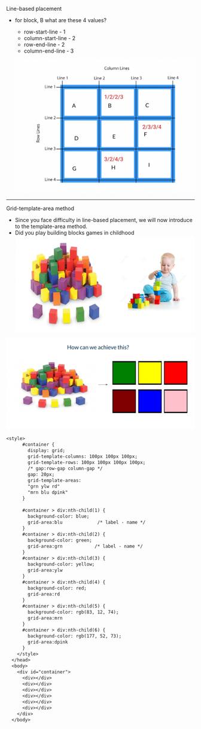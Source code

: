 Line-based placement

- for block, B what are  these 4 values?
    - row-start-line - 1
    - column-start-line - 2
    - row-end-line - 2
    - column-end-line - 3

    ![alt text](image.png)


-----------
Grid-template-area method
- Since you face difficulty in line-based placement, we will now introduce to the template-area method.
- Did you play building blocks games in childhood![alt text](image-1.png)

![alt text](image-2.png)

```
<style>
      #container {
        display: grid;
        grid-template-columns: 100px 100px 100px;
        grid-template-rows: 100px 100px 100px 100px;
        /* gap:row-gap column-gap */
        gap: 20px;
        grid-template-areas:
        "grn ylw rd"
        "mrn blu dpink"
      }

      #container > div:nth-child(1) {
        background-color: blue;
        grid-area:blu             /* label - name */
      }
      #container > div:nth-child(2) {
        background-color: green;
        grid-area:grn            /* label - name */
      }
      #container > div:nth-child(3) {
        background-color: yellow;
        grid-area:ylw
      }
      #container > div:nth-child(4) {
        background-color: red;
        grid-area:rd
      }
      #container > div:nth-child(5) {
        background-color: rgb(83, 12, 74);
        grid-area:mrn
      }
      #container > div:nth-child(6) {
        background-color: rgb(177, 52, 73);
        grid-area:dpink
      }
    </style>
  </head>
  <body>
    <div id="container">
      <div></div>
      <div></div>
      <div></div>
      <div></div>
      <div></div>
      <div></div>
    </div>
  </body>
```